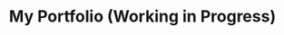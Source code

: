 ---
title: My Portfolio (Working in Progress)
layout: collection
permalink: /portfolio/
collection: portfolio
entries_layout: grid
classes: wide
author_profile: true
---